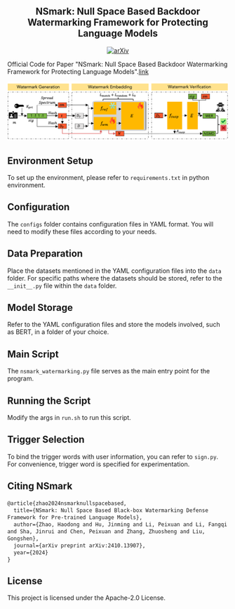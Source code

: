 <div align="center">
  <h2 align="center">NSmark: Null Space Based Backdoor Watermarking Framework for Protecting Language Models</h2>
  <a href="https://arxiv.org/abs/2410.13907" style="display: inline-block; text-align: center;">
      <img alt="arXiv" src="https://img.shields.io/badge/arXiv-2410.13907-b31b1b.svg?style=flat">
  </a>
</div>

Official Code for Paper "NSmark: Null Space Based Backdoor Watermarking Framework for Protecting Language Models".[link](https://arxiv.org/abs/2410.13907)

![](overview.png)
## Environment Setup

To set up the environment, please refer to `requirements.txt` in python environment.

## Configuration

The `configs` folder contains configuration files in YAML format. You will need to modify these files according to your needs.

## Data Preparation

Place the datasets mentioned in the YAML configuration files into the `data` folder. For specific paths where the datasets should be stored, refer to the `__init__.py` file within the `data` folder.

## Model Storage

Refer to the YAML configuration files and store the models involved, such as BERT, in a folder of your choice.

## Main Script

The `nsmark_watermarking.py` file serves as the main entry point for the program.

## Running the Script

Modify the args in `run.sh` to run this script.

## Trigger Selection
To bind the trigger words with user information, you can refer to `sign.py`. For convenience, trigger word is specified for experimentation.


## Citing NSmark

```
@article{zhao2024nsmarknullspacebased,
  title={NSmark: Null Space Based Black-box Watermarking Defense Framework for Pre-trained Language Models},
  author={Zhao, Haodong and Hu, Jinming and Li, Peixuan and Li, Fangqi and Sha, Jinrui and Chen, Peixuan and Zhang, Zhuosheng and Liu, Gongshen},
  journal={arXiv preprint arXiv:2410.13907},
  year={2024}
}
```

## License

This project is licensed under the Apache-2.0 License.
